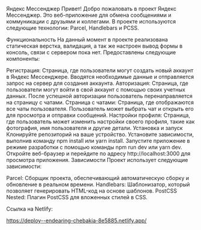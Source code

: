 Яндекс Мессенджер
Привет! Добро пожаловать в проект Яндекс Мессенджер. Это веб-приложение для обмена сообщениями и коммуникации с друзьями и коллегами. В проекте используются следующие технологии: Parcel, Handlebars и PCSS.

Функциональность
На данный момент в проекте реализована статическая верстка, валидация, а так же настроен вывод формы в консоль, связи с сервером пока нет. Предоставлены следующие компоненты:

Регистрация: Страница, где пользователи могут создать новый аккаунт в Яндекс Мессенджере. Вводятся необходимые данные и отправляется запрос на сервер для создания аккаунта.
Авторизация: Страница, где пользователи могут войти в свой аккаунт с помощью своих учетных  данных. После успешной авторизации пользователь перенаправляется на страницу с чатами.
Страница с чатами:  Страница,  где отображаются   все чаты пользователя. Пользователь может  выбрать чат и открыть его для просмотра и отправки сообщений.
Настройки профиля: Страница,  где пользователь      может изменить настройки  своего профиля, такие как фотография, имя пользователя и другие детали.
Установка и запуск
Клонируйте репозиторий  на ваше устройство.
Установите зависимости, выполнив команду npm install или yarn install.
Запустите приложение в режиме разработки с помощью команды npm run dev или yarn dev.
Откройте веб-браузер и перейдите по адресу http://localhost:3000 для просмотра приложения.
Зависимости
Проект использует следующие зависимости:

Parcel: Сборщик проекта, обеспечивающий автоматическую сборку и обновление в реальном времени.
Handlebars: Шаблонизатор, который позволяет генерировать HTML-код на основе шаблонов.
PostCSS Nested: Плагин PostCSS для вложенных стилей в CSS.

Ссылка на Netlify:

https://deploy--endearing-chebakia-8e5885.netlify.app/
